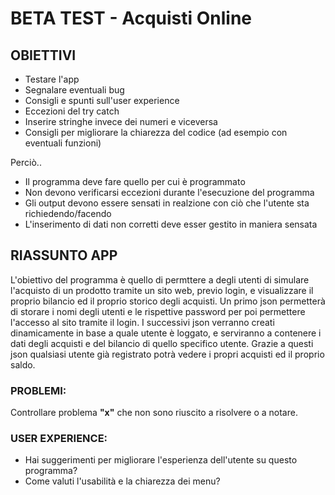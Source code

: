 # BETA TEST - Acquisti Online


 ## OBIETTIVI

- Testare l'app
- Segnalare eventuali bug
- Consigli e spunti sull'user experience
- Eccezioni del try catch
- Inserire stringhe invece dei numeri e viceversa
- Consigli per migliorare la chiarezza del codice (ad esempio con eventuali funzioni)

Perciò..
- Il programma deve fare quello per cui è programmato
- Non devono verificarsi eccezioni durante l'esecuzione del programma
- Gli output devono essere sensati in realzione con ciò che l'utente sta richiedendo/facendo
- L'inserimento di dati non corretti deve esser gestito in maniera sensata


## RIASSUNTO APP

L'obiettivo del programma è quello di permttere a degli utenti di simulare l'acquisto di un prodotto tramite un sito web, previo login, e visualizzare il proprio bilancio ed il proprio storico degli acquisti.
Un primo json permetterà di storare i nomi degli utenti e le rispettive password per poi permettere l'accesso al sito tramite il login.
I successivi json verranno creati dinamicamente in base a quale utente è loggato, e serviranno a contenere i dati degli acquisti e del bilancio di quello specifico utente. Grazie a questi json qualsiasi utente già registrato potrà vedere i propri acquisti ed il proprio saldo.


### PROBLEMI:
Controllare problema **"x"** che non sono riuscito a risolvere o a notare.


### USER EXPERIENCE:
- Hai suggerimenti per migliorare l'esperienza dell'utente su questo programma?
- Come valuti l'usabilità e la chiarezza dei menu?